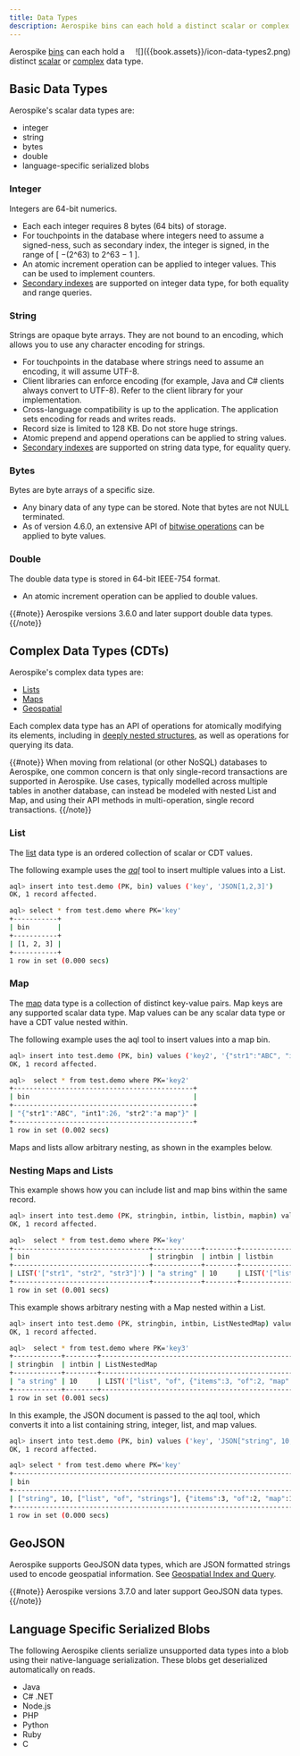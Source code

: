 ```yaml
---
title: Data Types
description: Aerospike bins can each hold a distinct scalar or complex data type
---
```

<div style="float: right" >
![]({{book.assets}}/icon-data-types2.png)
</div>

Aerospike [bins](/docs/architecture/data-model.html#bins) can each hold a distinct
[scalar](#basic-data-types) or [complex](#complex-data-types-cdts-) data type.

## Basic Data Types

Aerospike's scalar data types are:

 - integer
 - string
 - bytes
 - double
 - language-specific serialized blobs

### Integer

Integers are 64-bit numerics.
- Each each integer requires 8 bytes (64 bits) of storage.
- For touchpoints in the database where integers need to assume a signed-ness, such as secondary index, the integer is signed, in the range of [ −(2^63) to 2^63 − 1 ]. 
- An atomic increment operation can be applied to integer values. This can be used to implement counters.
- [Secondary indexes](/docs/architecture/secondary-index.html) are supported on integer data type, for both equality and range queries.

### String

Strings are opaque byte arrays. They are not bound to an encoding, which allows you to use any character encoding for strings.

- For touchpoints in the database where strings need to assume an encoding, it will assume UTF-8.
- Client libraries can enforce encoding (for example, Java and C# clients always convert to UTF-8). Refer to the client library for your implementation.
- Cross-language compatibility is up to the application. The application sets encoding for reads and writes reads.
- Record size is limited to 128 KB. Do not store huge strings.
- Atomic prepend and append operations can be applied to string values.
- [Secondary indexes](/docs/architecture/secondary-index.html) are supported on string data type, for equality query.

### Bytes

Bytes are byte arrays of a specific size.

- Any binary data of any type can be stored. Note that bytes are not NULL terminated.
- As of version 4.6.0, an extensive API of [bitwise operations](/docs/guide/bitwise.html) can be applied to byte values.

### Double

The double data type is stored in 64-bit IEEE-754 format.

- An atomic increment operation can be applied to double values.

{{#note}}
Aerospike versions 3.6.0 and later support double data types.
{{/note}}

## Complex Data Types (CDTs)

Aerospike's complex data types are:

- [Lists](/docs/guide/cdt-list.html)
- [Maps](/docs/guide/cdt-map.html)
- [Geospatial](/docs/guide/geospatial.html)

Each complex data type has an API of operations for atomically modifying its elements,
including in [deeply nested structures](/docs/guide/cdt-context.html),
as well as operations for querying its data.

{{#note}}
When moving from relational (or other NoSQL) databases to Aerospike, one common
concern is that only single-record transactions are supported in Aerospike.
Use cases, typically modelled across multiple tables in another database, can
instead be modeled with nested List and Map, and using their API methods in
multi-operation, single record transactions.
{{/note}}

### List

The [list](/docs/guide/cdt-list.html) data type is an ordered collection of scalar or CDT values.

The following example uses the [_aql_](/docs/tools/aql) tool to insert multiple values into a List.

```bash
aql> insert into test.demo (PK, bin) values ('key', 'JSON[1,2,3]')
OK, 1 record affected.

aql> select * from test.demo where PK='key'
+-----------+
| bin       |
+-----------+
| [1, 2, 3] |
+-----------+
1 row in set (0.000 secs)
```

### Map

The [map](/docs/guide/cdt-map.html) data type is a collection of distinct key-value pairs.
Map keys are any supported scalar data type. Map values can be any scalar data
type or have a CDT value nested within.

The following example uses the aql tool to insert values into a map bin.

```bash
aql> insert into test.demo (PK, bin) values ('key2', '{"str1":"ABC", "int1":26, "str2":"a map"}')
OK, 1 record affected.

aql>  select * from test.demo where PK='key2'
+---------------------------------------------+
| bin                                         |
+---------------------------------------------+
| "{"str1":"ABC", "int1":26, "str2":"a map"}" |
+---------------------------------------------+
1 row in set (0.002 secs)
```

Maps and lists allow arbitrary nesting, as shown in the examples below.

### Nesting Maps and Lists

This example shows how you can include list and map bins within the same record.

```bash
aql> insert into test.demo (PK, stringbin, intbin, listbin, mapbin) values ('key', 'a string', 10, 'JSON["list" ,"of" , "strings"]', '{"map":1, "of":2, "items":3}')
OK, 1 record affected.

aql>  select * from test.demo where PK='key'
+----------------------------------+------------+--------+-----------------------------------+--------------------------------+
| bin                              | stringbin  | intbin | listbin                           | mapbin                         |
+----------------------------------+------------+--------+-----------------------------------+--------------------------------+
| LIST('["str1", "str2", "str3"]') | "a string" | 10     | LIST('["list", "of", "strings"]') | "{"map":1, "of":2, "items":3}" |
+----------------------------------+------------+--------+-----------------------------------+--------------------------------+
1 row in set (0.001 secs)
```

This example shows arbitrary nesting with a Map nested within a List. 

```bash
aql> insert into test.demo (PK, stringbin, intbin, ListNestedMap) values ('key3', 'a string', 10, 'JSON["list" ,"of" , {"map":1, "of":2, "items":3}, "strings"]')
OK, 1 record affected.

aql>  select * from test.demo where PK='key3'
+------------+--------+-----------------------------------------------------------------+
| stringbin  | intbin | ListNestedMap                                                   |
+------------+--------+-----------------------------------------------------------------+
| "a string" | 10     | LIST('["list", "of", {"items":3, "of":2, "map":1}, "strings"]') |
+------------+--------+-----------------------------------------------------------------+
1 row in set (0.001 secs)

```

In this example, the JSON document is passed to the aql tool, which converts it into a list containing string, integer, list, and map values.

```bash
aql> insert into test.demo (PK, bin) values ('key', 'JSON["string", 10, ["list" ,"of" , "strings"], {"map":1, "of":2, "items":3}]')
OK, 1 record affected.

aql> select * from test.demo where PK='key'
+-------------------------------------------------------------------------+
| bin                                                                     |
+-------------------------------------------------------------------------+
| ["string", 10, ["list", "of", "strings"], {"items":3, "of":2, "map":1}] |
+-------------------------------------------------------------------------+
1 row in set (0.000 secs)
```

## GeoJSON

Aerospike supports GeoJSON data types, which are JSON formatted strings used to encode geospatial information. See [Geospatial Index and Query](/docs/guide/geospatial.html).

{{#note}}
Aerospike versions 3.7.0 and later support GeoJSON data types.
{{/note}}

## Language Specific Serialized Blobs

The following Aerospike clients serialize unsupported data types into a blob using their native-language serialization. These blobs get deserialized automatically on reads.

- Java
- C# .NET
- Node.js
- PHP
- Python
- Ruby
- C

